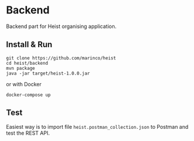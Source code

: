 # Backend
Backend part for Heist organising application. 

## Install & Run
```
git clone https://github.com/marinco/heist
cd heist/backend
mvn package
java -jar target/heist-1.0.0.jar 
```

or with Docker
```
docker-compose up
```

## Test
Easiest way is to import file `heist.postman_collection.json` to Postman and test the REST API.